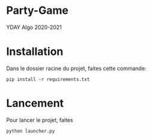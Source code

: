 # Party-Game

YDAY Algo 2020-2021

# Installation

Dans le dossier racine du projet, faites cette commande:

```
pip install -r requirements.txt
```

# Lancement

Pour lancer le projet, faites

```
python launcher.py
```
